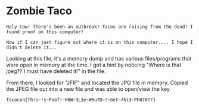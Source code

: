# Zombie Taco

```
Holy Cow! There's been an outbreak! Tacos are raising from the dead! I found proof on this computer!

Now if I can just figure out where it is on this computer.... I hope I didn't delete it...
```

Looking at this file, it's a memory dump and has various files/programs that were open in memory at the time. I got a hint by noticing "Where is that jpeg?? I must have deleted it!" in the file.

From there, I looked for "JFIF" and located the JPG file in memory. Copied the JPEG file out into a new file and was able to open/view the key.

```
Tacocon{Th!s~!s~Poof!~H0W~3L$e~W0u7D~!~Get~7hi$~Ph070??}
```
